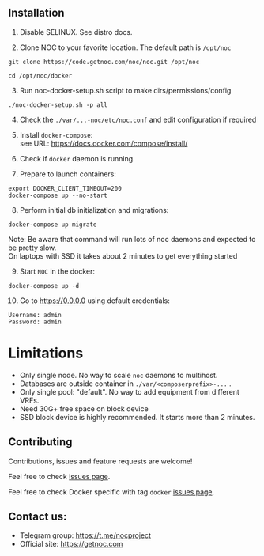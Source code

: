 Installation
----

1. Disable SELINUX. See distro docs.

2. Clone NOC to your favorite location. The default path is `/opt/noc`
```
git clone https://code.getnoc.com/noc/noc.git /opt/noc

cd /opt/noc/docker
```
3. Run noc-docker-setup.sh script to make dirs/permissions/config
```
./noc-docker-setup.sh -p all
```

4. Check the `./var/...-noc/etc/noc.conf` and edit configuration if required

5. Install `docker-compose`:  
see URL: https://docs.docker.com/compose/install/

6. Check if `docker` daemon is running.

7. Prepare to launch containers:
```
export DOCKER_CLIENT_TIMEOUT=200
docker-compose up --no-start
```

8. Perform initial db initialization and migrations:
```
docker-compose up migrate
```

Note: Be aware that command will run lots of noc daemons and expected
to be pretty slow.  
On laptops with SSD it takes about 2 minutes to get everything started

9. Start `NOC` in the docker: 
```
docker-compose up -d 
```

10. Go to https://0.0.0.0 using default credentials:
```
Username: admin
Password: admin
```

# Limitations

* Only single node. No way to scale `noc` daemons to multihost.
* Databases are outside container in `./var/<composerprefix>-...` . 
* Only single pool: "default". No way to add equipment from different VRFs.
* Need 30G+ free space on block device
* SSD block device is highly recommended. It starts more than 2 minutes.

Contributing
----
Contributions, issues and feature requests are welcome!

Feel free to check 
[issues page](https://code.getnoc.com/noc/noc/issues/).

Feel free to check Docker specific with tag `docker` 
[issues page](https://code.getnoc.com/noc/noc/-/merge_requests?label_name%5B%5D=docker).

Contact us:
----
* Telegram group:  https://t.me/nocproject
* Official site: https://getnoc.com

